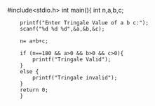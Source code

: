 #include<stdio.h>
int main(){
int n,a,b,c;

        printf("Enter Tringale Value of a b c:");
        scanf("%d %d %d",&a,&b,&c);

        n= a+b+c;

        if (n==180 && a>0 && b>0 && c>0){
            printf("Tringale Valid");
        }
        else {
            printf("Tringale invalid");
        }
        return 0;
        }
